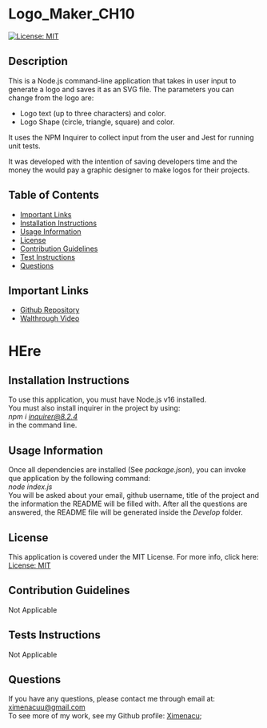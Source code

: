 # Logo_Maker_CH10

[![License: MIT](https://img.shields.io/badge/License-MIT-yellow.svg)](https://opensource.org/licenses/MIT)

## Description 
This is a Node.js command-line application that takes in user input to generate a logo and saves it as an SVG file. 
The parameters you can change from the logo are: 
* Logo text (up to three characters) and color.
* Logo Shape (circle, triangle, square) and color.

It uses the NPM Inquirer to collect input from the user and Jest for running unit tests. 

It was developed with the intention of saving developers time and the money the would pay a graphic designer to make logos for their projects. 


## Table of Contents 
* [Important Links](#important-links)
* [Installation Instructions](#installation-instructions)
* [Usage Information](#usage-information)
* [License](#license)
* [Contribution Guidelines](#contribution-guidelines)
* [Test Instructions](#tests-instructions)
* [Questions](#questions)

## Important Links 
* [Github Repository](https://github.com/Ximenacu/Logo_Maker_CH10)
* [Walthrough Video]()

# HEre
 

## Installation Instructions
To use this application, you must have Node.js v16 installed. <br/>
You must also install inquirer in the project by using: <br/>*npm i inquirer@8.2.4*<br/> in the command line. 


## Usage Information
Once all dependencies are installed (See *package.json*), you can invoke que application by the following command: <br/>
*node index.js* <br/>
You will be asked about your email, github username, title of the project and the information the README will be filled with. After all the questions are answered, the README file will be generated inside the *Develop* folder. 

## License
This application is covered under the MIT License. For more info, click here: [License: MIT](https://opensource.org/licenses/MIT)

## Contribution Guidelines
Not Applicable

## Tests Instructions
Not Applicable

## Questions
 If you have any questions, please contact me through email at: ximenacuu@gmail.com  <br/>
To see more of my work, see my Github profile: [Ximenacu](https://github.com/Ximenacu);
